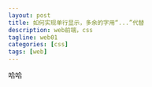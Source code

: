 ```yaml
---
layout: post
title: 如何实现单行显示，多余的字用“...”代替
description: web前端，css
tagline: web01
categories: [css]
tags: [web]
---
```


哈哈